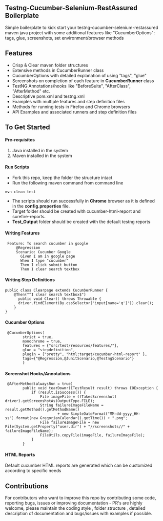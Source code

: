 ## Testng-Cucumber-Selenium-RestAssured Boilerplate
Simple boilerplate to kick start your testng-cucumber-selenium-restassured maven java project with some additional features like "CucumberOptions": tags, glue, screenshots, set environment/browser methods

## Features
* Crisp & Clear maven folder structures
* Extensive methods in CucumberRunner class
* CucumberOptions with detailed explanation of using "tags", "glue"
* Screenshots on completion of each feature in **CucumberRunner** class
* TestNG Annotations/hooks like "BeforeSuite", "AfterClass", "AfterMethod" etc.
* Descriptive pom.xml and testng.xml
* Examples with multiple features and step definition files
* Methods for running tests in Firefox and Chrome browsers
* API Examples and associated runners and step definition files

## To Get Started

#### Pre-requisites
1. Java installed in the system
2. Maven installed in the system

#### Run Scripts
* Fork this repo, keep the folder the structure intact
* Run the following maven command from command line 
```
mvn clean test
```
* The scripts should run successfully in **Chrome** browser as it is defined in the **config.properties** file.
* Target folder should be created with cucumber-html-report and surefire-reports.
* **Test_Output** folder should be created with the default testng reports

#### Writing Features
```
 Feature: To search cucumber in google
     @Regression
     Scenario: Cucumber Google
       Given I am in google page
       When I type "cucumber"
       Then I click submit button
       Then I clear search textbox
```


#### Writing Step Definitions

```
public class Clearpage extends CucumberRunner {
    @Then("^I clear search textbox$")
      public void Clear() throws Throwable {
      driver.findElement(By.cssSelector("input[name='q']")).clear();
    }
}
```


#### Cucumber Options

```
 @CucumberOptions(
      	strict = true,
      	monochrome = true,
      	features = {"src/test/resources/features/"},
      	glue = "stepdefinition",
      	plugin = {"pretty", "html:target/cucumber-html-report" },
      	tags={"@Regression,@JunitScenario,@TestngScenario"}
        )
```


#### Screenshot Hooks/Annotations

```
 @AfterMethod(alwaysRun = true)
     	public void tearDownr(ITestResult result) throws IOException {
     		if (result.isSuccess()) {
     			File imageFile = ((TakesScreenshot) driver).getScreenshotAs(OutputType.FILE);
     			String failureImageFileName = result.getMethod().getMethodName()
     					+ new SimpleDateFormat("MM-dd-yyyy_HH-ss").format(new GregorianCalendar().getTime()) + ".png";
     			File failureImageFile = new File(System.getProperty("user.dir") + "//screenshots//" + failureImageFileName);
     			FileUtils.copyFile(imageFile, failureImageFile);
     		}
     	}
```


#### HTML Reports
Default cucumber HTML reports are generated which can be customized according to specific needs

## Contributions
For contributors who want to improve this repo by contributing some code, reporting bugs, issues or improving documentation - PR's are highly welcome, please maintain the coding style , folder structure , detailed description of documentation and bugs/issues with examples if possible.